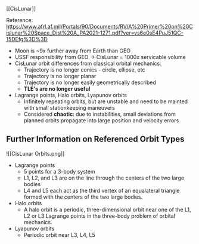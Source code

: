 [[CisLunar]]

Reference: https://www.afrl.af.mil/Portals/90/Documents/RV/A%20Primer%20on%20Cislunar%20Space_Dist%20A_PA2021-1271.pdf?ver=vs6e0sE4PuJ51QC-15DEfg%3D%3D

- Moon is ~9x further away from Earth than GEO
- USSF responsibility from GEO -> CisLunar = 1000x servicable volume
- CisLunar orbit differences from classical orbital mechanics:
	- Trajectory is no longer conics - circle, ellipse, etc
	- Trajectory is no longer planar
	- Trajectory is no longer easily geometrically described
	- **TLE's are no longer useful**
- Lagrange points, Halo orbits, Lyapunov orbits
	- Infinitely repeating orbits, but are unstable and need to be mainted with small stationkeeping maneuvers
	- Considered **chaotic**: due to instabilities, small deviations from planned orbits propagate into large position and velocity errors

## Further Information on Referenced Orbit Types

![[CisLunar Orbits.png]]

- Lagrange points
	- 5 points for a 3-body system
	- L1, L2, and L3 are on the line through the centers of the two large bodies
	- L4 and L5 each act as the third vertex of an equalateral triangle formed with the centers of the two large bodies.
- Halo orbits
	- A halo orbit is a periodic, three-dimensional orbit near one of the L1, L2 or L3 Lagrange points in the three-body problem of orbital mechanics.
- Lyapunov orbits
	- Periodic orbit near L3, L4, L5

